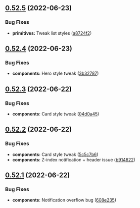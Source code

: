 ## [0.52.5](https://github.com/jacecotton/tcds/compare/v0.52.4...v0.52.5) (2022-06-23)


### Bug Fixes

* **primitives:** Tweak list styles ([a8724f2](https://github.com/jacecotton/tcds/commit/a8724f29c22fe44e37d15f7b9d8b57d691d5ce7e))



## [0.52.4](https://github.com/jacecotton/tcds/compare/v0.52.3...v0.52.4) (2022-06-23)


### Bug Fixes

* **components:** Hero style tweak ([3b32787](https://github.com/jacecotton/tcds/commit/3b3278747c86cab3f4533ae3494327f035280778))



## [0.52.3](https://github.com/jacecotton/tcds/compare/v0.52.2...v0.52.3) (2022-06-22)


### Bug Fixes

* **components:** Card style tweak ([04d0a45](https://github.com/jacecotton/tcds/commit/04d0a45fe088696368de10e781b269820f09ff54))



## [0.52.2](https://github.com/jacecotton/tcds/compare/v0.52.1...v0.52.2) (2022-06-22)


### Bug Fixes

* **components:** Card style tweak ([5c5c7b6](https://github.com/jacecotton/tcds/commit/5c5c7b6c74d7f8661fd6a15db21ec46ce932e2d6))
* **components:** Z-index notification + header issue ([b914822](https://github.com/jacecotton/tcds/commit/b914822a7f7f1de150f177e515826d1608800c57))



## [0.52.1](https://github.com/jacecotton/tcds/compare/v0.52.0...v0.52.1) (2022-06-22)


### Bug Fixes

* **components:** Notification overflow bug ([608e235](https://github.com/jacecotton/tcds/commit/608e2353beb095f01e8b8fa050a4187779f3be99))



